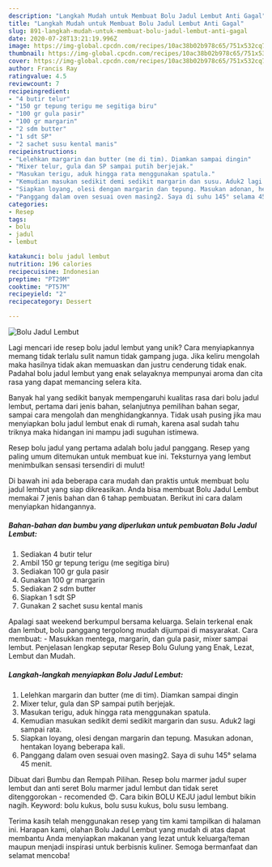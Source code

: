 ```yaml
---
description: "Langkah Mudah untuk Membuat Bolu Jadul Lembut Anti Gagal"
title: "Langkah Mudah untuk Membuat Bolu Jadul Lembut Anti Gagal"
slug: 891-langkah-mudah-untuk-membuat-bolu-jadul-lembut-anti-gagal
date: 2020-07-28T13:21:19.996Z
image: https://img-global.cpcdn.com/recipes/10ac38b02b978c65/751x532cq70/bolu-jadul-lembut-foto-resep-utama.jpg
thumbnail: https://img-global.cpcdn.com/recipes/10ac38b02b978c65/751x532cq70/bolu-jadul-lembut-foto-resep-utama.jpg
cover: https://img-global.cpcdn.com/recipes/10ac38b02b978c65/751x532cq70/bolu-jadul-lembut-foto-resep-utama.jpg
author: Francis Ray
ratingvalue: 4.5
reviewcount: 7
recipeingredient:
- "4 butir telur"
- "150 gr tepung terigu me segitiga biru"
- "100 gr gula pasir"
- "100 gr margarin"
- "2 sdm butter"
- "1 sdt SP"
- "2 sachet susu kental manis"
recipeinstructions:
- "Lelehkan margarin dan butter (me di tim). Diamkan sampai dingin"
- "Mixer telur, gula dan SP sampai putih berjejak."
- "Masukan terigu, aduk hingga rata menggunakan spatula."
- "Kemudian masukan sedikit demi sedikit margarin dan susu. Aduk2 lagi sampai rata."
- "Siapkan loyang, olesi dengan margarin dan tepung. Masukan adonan, hentakan loyang beberapa kali."
- "Panggang dalam oven sesuai oven masing2. Saya di suhu 145° selama 45 menit."
categories:
- Resep
tags:
- bolu
- jadul
- lembut

katakunci: bolu jadul lembut 
nutrition: 196 calories
recipecuisine: Indonesian
preptime: "PT29M"
cooktime: "PT57M"
recipeyield: "2"
recipecategory: Dessert

---
```



![Bolu Jadul Lembut](https://img-global.cpcdn.com/recipes/10ac38b02b978c65/751x532cq70/bolu-jadul-lembut-foto-resep-utama.jpg)

Lagi mencari ide resep bolu jadul lembut yang unik? Cara menyiapkannya memang tidak terlalu sulit namun tidak gampang juga. Jika keliru mengolah maka hasilnya tidak akan memuaskan dan justru cenderung tidak enak. Padahal bolu jadul lembut yang enak selayaknya mempunyai aroma dan cita rasa yang dapat memancing selera kita.

Banyak hal yang sedikit banyak mempengaruhi kualitas rasa dari bolu jadul lembut, pertama dari jenis bahan, selanjutnya pemilihan bahan segar, sampai cara mengolah dan menghidangkannya. Tidak usah pusing jika mau menyiapkan bolu jadul lembut enak di rumah, karena asal sudah tahu triknya maka hidangan ini mampu jadi suguhan istimewa.

Resep bolu jadul yang pertama adalah bolu jadul panggang. Resep yang paling umum ditemukan untuk membuat kue ini. Teksturnya yang lembut menimbulkan sensasi tersendiri di mulut!


Di bawah ini ada beberapa cara mudah dan praktis untuk membuat bolu jadul lembut yang siap dikreasikan. Anda bisa membuat Bolu Jadul Lembut memakai 7 jenis bahan dan 6 tahap pembuatan. Berikut ini cara dalam menyiapkan hidangannya.

<!--inarticleads1-->

##### Bahan-bahan dan bumbu yang diperlukan untuk pembuatan Bolu Jadul Lembut:

1. Sediakan 4 butir telur
1. Ambil 150 gr tepung terigu (me segitiga biru)
1. Sediakan 100 gr gula pasir
1. Gunakan 100 gr margarin
1. Sediakan 2 sdm butter
1. Siapkan 1 sdt SP
1. Gunakan 2 sachet susu kental manis


Apalagi saat weekend berkumpul bersama keluarga. Selain terkenal enak dan lembut, bolu panggang tergolong mudah dijumpai di masyarakat. Cara membuat: - Masukkan mentega, margarin, dan gula pasir, mixer sampai lembut. Penjelasan lengkap seputar Resep Bolu Gulung yang Enak, Lezat, Lembut dan Mudah. 

<!--inarticleads2-->

##### Langkah-langkah menyiapkan Bolu Jadul Lembut:

1. Lelehkan margarin dan butter (me di tim). Diamkan sampai dingin
1. Mixer telur, gula dan SP sampai putih berjejak.
1. Masukan terigu, aduk hingga rata menggunakan spatula.
1. Kemudian masukan sedikit demi sedikit margarin dan susu. Aduk2 lagi sampai rata.
1. Siapkan loyang, olesi dengan margarin dan tepung. Masukan adonan, hentakan loyang beberapa kali.
1. Panggang dalam oven sesuai oven masing2. Saya di suhu 145° selama 45 menit.


Dibuat dari Bumbu dan Rempah Pilihan. Resep bolu marmer jadul super lembut dan anti seret Bolu marmer jadul lembut dan tidak seret ditenggorokan - recomended 😍. Cara bikin BOLU KEJU jadul lembut bikin nagih. Keyword: bolu kukus, bolu susu kukus, bolu susu lembang. 

Terima kasih telah menggunakan resep yang tim kami tampilkan di halaman ini. Harapan kami, olahan Bolu Jadul Lembut yang mudah di atas dapat membantu Anda menyiapkan makanan yang lezat untuk keluarga/teman maupun menjadi inspirasi untuk berbisnis kuliner. Semoga bermanfaat dan selamat mencoba!
